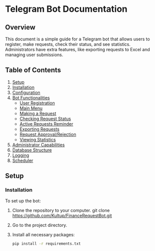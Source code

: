 # Telegram Bot Documentation

## Overview

This document is a simple guide for a Telegram bot that allows users to register, make requests, check their status, and see statistics. Administrators have extra features, like exporting requests to Excel and managing user submissions.

## Table of Contents

1. [Setup](#setup)
2. [Installation](#installation)
3. [Configuration](#configuration)
4. [Bot Functionalities](#bot-functionalities)
   - [User Registration](#user-registration)
   - [Main Menu](#main-menu)
   - [Making a Request](#making-a-request)
   - [Checking Request Status](#checking-request-status)
   - [Active Requests Reminder](#active-requests-reminder)
   - [Exporting Requests](#exporting-requests)
   - [Request Approval/Rejection](#request-approvalrejection)
   - [Viewing Statistics](#viewing-statistics)
5. [Administrator Capabilities](#administrator-capabilities)
6. [Database Structure](#database-structure)
7. [Logging](#logging)
8. [Scheduler](#scheduler)

## Setup

### Installation

To set up the bot:

1. Clone the repository to your computer. git clone https://github.com/Kultup/FinanceRequestBot.git
2. Go to the project directory.
3. Install all necessary packages:

   ```bash
   pip install -r requirements.txt
   ```
